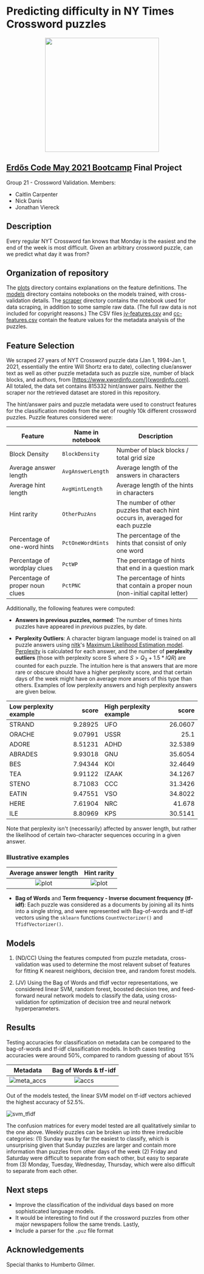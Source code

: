 # Predicting difficulty in NY Times Crossword puzzles

<p align="center">
	<img src="logo.png" width="300">
</p>

## [Erdős Code May 2021 Bootcamp](https://www.erdosinstitute.org/code) Final Project
Group 21 - Crossword Validation. Members:
- Caitlin Carpenter
- Nick Danis
- Jonathan Viereck

## Description
Every regular NYT Crossword fan knows that Monday is the easiest and the end of the week is most difficult. Given an arbitrary crossword puzzle, can we predict what day it was from?

## Organization of repository

The [plots](/plots) directory contains explanations on the feature definitions. The [models](/models) directory contains notebooks on the models trained, with cross-validation details. The [scraper](/scraper) directory contains the notebook used for data scraping, in addition to some sample raw data. (The full raw data is not included for copyright reasons.) The CSV files [jv-features.csv](jv-features.csv) and [cc-features.csv](cc-features.csv) contain the feature values for the metadata analysis of the puzzles. 

## Feature Selection
We scraped 27 years of NYT Crossword puzzle data (Jan 1, 1994-Jan 1, 2021, essentially the entire Will Shortz era to date), collecting clue/answer text as well as other puzzle metadata such as puzzle size, number of black blocks, and authors, from [https://www.xwordinfo.com/](xwordinfo.com). All totaled, the data set contains 815332 hint/answer pairs. Neither the scraper nor the retrieved dataset are stored in this repository. 

The hint/answer pairs and puzzle metadata were used to construct features for the classification models from the set of roughly 10k different crossword puzzles. Puzzle features considered were:

| Feature                         | Name in notebook  | Description                                                                     |
|---------------------------------|-------------------|---------------------------------------------------------------------------------|
| Block Density                   | `BlockDensity`    | Number of black blocks / total grid size                                        |
| Average answer length           | `AvgAnswerLength` | Average length of the answers in characters                                     |
| Average hint length             | `AvgHintLength`   | Average length of the hints in characters                                       |
| Hint rarity                     | `OtherPuzAns`     | The number of other puzzles that each hint occurs in, averaged for each puzzle  |
| Percentage of one-word hints    | `PctOneWordHints` | The percentage of the hints that consist of only one word                       |
| Percentage of wordplay clues    | `PctWP`           | The percentage of hints that end in a question mark                             |
| Percentage of proper noun clues | `PctPNC`          | The percentage of hints that contain a proper noun (non-initial capital letter) |

Additionally, the following features were computed:

- **Answers in previous puzzles, normed**: The number of times hints puzzles have appeared in *previous* puzzles, by date. 

- **Perplexity Outliers**: A character bigram language model is trained on all puzzle answers using [nltk](http://www.nltk.org/)'s [Maximum Likelihood Estimation model](https://www.nltk.org/api/nltk.lm.html). [Perplexity](https://en.wikipedia.org/wiki/Perplexity) is calculated for each answer, and the number of **perplexity outliers** (those with perplexity score S where $S > Q_3 + 1.5*IQR$) are counted for each puzzle. The intuition here is that answers that are more rare or obscure should have a higher perplexity score, and that certain days of the week might have on average more ansers of this type than others. Examples of low perplexity answers and high perplexity answers are given below.

| Low perplexity example   |    score | High perplexity example   |    score |
|:-------------------------|------------:|:--------------------------|-------------:|
| STRAND                   |     9.28925 | UFO                       |      26.0607 |
| ORACHE                   |     9.07991 | USSR                      |      25.1    |
| ADORE                    |     8.51231 | ADHD                      |      32.5389 |
| ABRADES                  |     9.93018 | GNU                       |      35.6054 |
| BES                      |     7.94344 | KOI                       |      32.4649 |
| TEA                      |     9.91122 | IZAAK                     |      34.1267 |
| STENO                    |     8.71083 | CCC                       |      31.3426 |
| EATIN                    |     9.47551 | VSO                       |      34.8022 |
| HERE                     |     7.61904 | NRC                       |      41.678  |
| ILE                      |     8.80969 | KPS                       |      30.5141 |

Note that perplexity isn't (necessarily) affected by answer length, but rather the likelihood of certain two-character sequences occuring in a given answer. 

### Illustrative examples

Average answer length            |  Hint rarity
:-------------------------:|:-------------------------:
![plot](plots/AvgAnswerLength.png)  |  ![plot](plots/OtherPuzAns.png)

- **Bag of Words** and **Term frequency - Inverse document frequency (tf-idf)**: Each puzzle was considered as a documents by joining all its hints into a single string, and were represented with Bag-of-words and tf-idf vectors using the `sklearn` functions `CountVectorizer()` and `TfidfVectorizer()`.

## Models

1. (ND/CC) Using the features computed from puzzle metadata, cross-validation was used to determine the most relavent subset of features for fitting K nearest neighbors, decision tree, and random forest models.

2. (JV) Using the Bag of Words and tfidf vector representations, we considered linear SVM, random forest, boosted decision tree, and feed-forward neural network models to classify the data, using cross-validation for optimization of decision tree and neural network hyperperameters. 

## Results

Testing accuracies for classification on metadata can be compared to the bag-of-words and tf-idf classification models. In both cases testing accuracies were around 50%, compared to random guessing of about 15%

Metadata            |  Bag of Words & tf-idf
:-------------------------:|:-------------------------:
![meta_accs](plots/metadata_accs.png)  |  ![accs](plots/bow_tfidf_acc.png)

Out of the models tested, the linear SVM model on tf-idf vectors achieved the highest accuracy of 52.5%. 

![svm_tfidf](plots/tfidf_SVM_cmat.png)

The confusion matrices for every model tested are all qualitatively similar to the one above. Weekly puzzles can be broken up into three  irreducible categories: (1) Sunday was by far the easiest to classify, which is unsurprising given that Sunday puzzles are larger and contain more information than puzzles from other days of the week (2) Friday and Saturday were difficult to separate from each other, but easy to separate from (3) Monday, Tuesday, Wednesday, Thursday, which were also difficult to separate from each other. 

## Next steps

- Improve the classification of the individual days based on more sophisticated language models.
- It would be interesting to find out if the crossword puzzles from other major newspapers follow the same trends. Lastly, 
- Include a parser for the `.puz` file format 

## Acknowledgements

Special thanks to Humberto Gilmer. 
